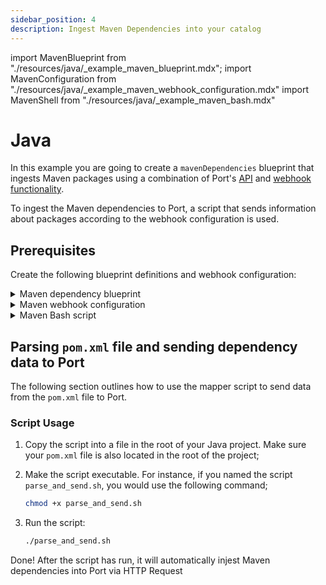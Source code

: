 ```yaml
---
sidebar_position: 4
description: Ingest Maven Dependencies into your catalog
---
```


import MavenBlueprint from "./resources/java/\_example_maven_blueprint.mdx";
import MavenConfiguration from "./resources/java/\_example_maven_webhook_configuration.mdx"
import MavenShell from "./resources/java/\_example_maven_bash.mdx"

# Java

In this example you are going to create a `mavenDependencies` blueprint that ingests Maven packages using a combination of Port's [API](../../../api/api.md) and [webhook functionality](../../webhook.md).

To ingest the Maven dependencies to Port, a script that sends information about packages according to the webhook configuration is used.

## Prerequisites

Create the following blueprint definitions and webhook configuration:

<details>
<summary>Maven dependency blueprint</summary>
<MavenBlueprint/>
</details>

<details>
<summary>Maven webhook configuration</summary>
<MavenConfiguration/>
</details>

<details>
<summary>Maven Bash script</summary>
<MavenShell/>
</details>

## Parsing `pom.xml` file and sending dependency data to Port

The following section outlines how to use the mapper script to send data from the `pom.xml` file to Port.

### Script Usage

1. Copy the script into a file in the root of your Java project. Make sure your `pom.xml` file is also located in the root of the project;
2. Make the script executable. For instance, if you named the script `parse_and_send.sh`, you would use the following command;

   ```bash showLineNumbers
   chmod +x parse_and_send.sh
   ```

3. Run the script:

   ```bash showLineNumbers
   ./parse_and_send.sh
   ```

Done! After the script has run, it will automatically injest Maven dependencies into Port via HTTP Request
